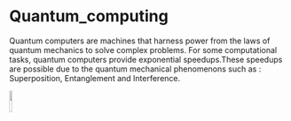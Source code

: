 # Quantum_computing



Quantum computers are machines that harness power from the laws of quantum mechanics to solve complex problems. For some computational tasks, quantum computers provide exponential speedups.These speedups are possible due to the quantum mechanical phenomenons such as : Superposition, Entanglement and Interference. 





<img src="https://user-images.githubusercontent.com/39042676/168801248-faae90c5-1857-4aba-9471-b372d9a86924.gif" width=10% height=10%>
